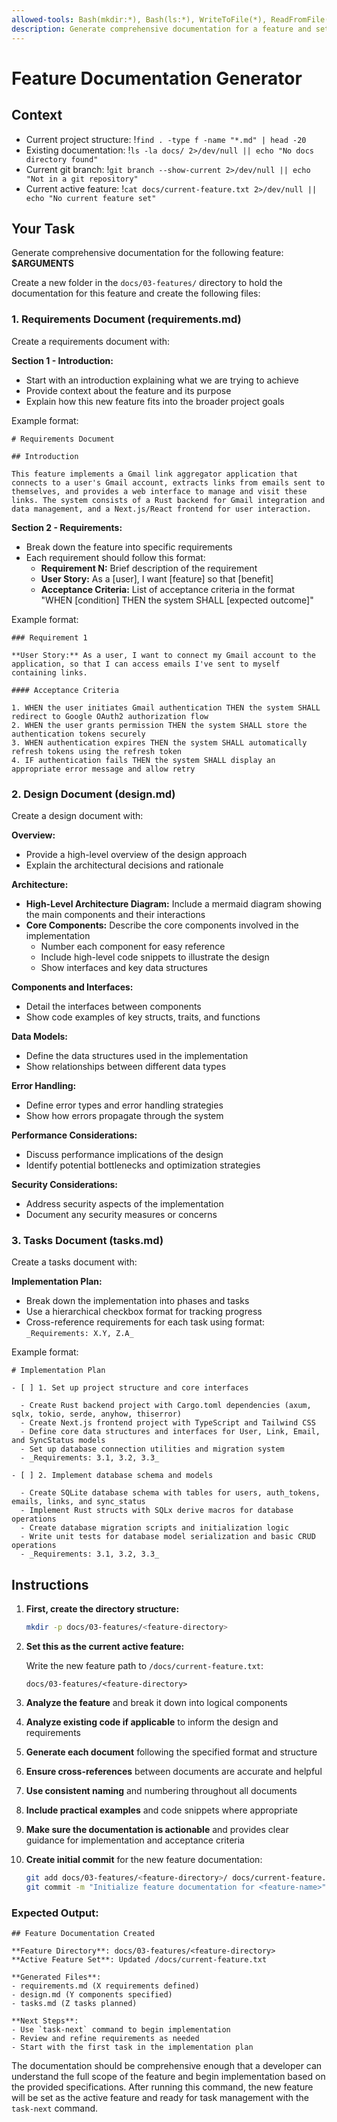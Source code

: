 ```yaml
---
allowed-tools: Bash(mkdir:*), Bash(ls:*), WriteToFile(*), ReadFromFile(*)
description: Generate comprehensive documentation for a feature and set it as the current active feature
---
```


# Feature Documentation Generator

## Context

- Current project structure: !`find . -type f -name "*.md" | head -20`
- Existing documentation: !`ls -la docs/ 2>/dev/null || echo "No docs directory found"`
- Current git branch: !`git branch --show-current 2>/dev/null || echo "Not in a git repository"`
- Current active feature: !`cat docs/current-feature.txt 2>/dev/null || echo "No current feature set"`

## Your Task

Generate comprehensive documentation for the following feature: **$ARGUMENTS**

Create a new folder in the `docs/03-features/` directory to hold the documentation for this feature and create the following files:

### 1. Requirements Document (requirements.md)

Create a requirements document with:

**Section 1 - Introduction:**

- Start with an introduction explaining what we are trying to achieve
- Provide context about the feature and its purpose
- Explain how this new feature fits into the broader project goals

Example format:

```
# Requirements Document

## Introduction

This feature implements a Gmail link aggregator application that connects to a user's Gmail account, extracts links from emails sent to themselves, and provides a web interface to manage and visit these links. The system consists of a Rust backend for Gmail integration and data management, and a Next.js/React frontend for user interaction.
```

**Section 2 - Requirements:**

- Break down the feature into specific requirements
- Each requirement should follow this format:
  - **Requirement N:** Brief description of the requirement
  - **User Story:** As a [user], I want [feature] so that [benefit]
  - **Acceptance Criteria:** List of acceptance criteria in the format "WHEN [condition] THEN the system SHALL [expected outcome]"

Example format:

```
### Requirement 1

**User Story:** As a user, I want to connect my Gmail account to the application, so that I can access emails I've sent to myself containing links.

#### Acceptance Criteria

1. WHEN the user initiates Gmail authentication THEN the system SHALL redirect to Google OAuth2 authorization flow
2. WHEN the user grants permission THEN the system SHALL store the authentication tokens securely
3. WHEN authentication expires THEN the system SHALL automatically refresh tokens using the refresh token
4. IF authentication fails THEN the system SHALL display an appropriate error message and allow retry
```

### 2. Design Document (design.md)

Create a design document with:

**Overview:**

- Provide a high-level overview of the design approach
- Explain the architectural decisions and rationale

**Architecture:**

- **High-Level Architecture Diagram:** Include a mermaid diagram showing the main components and their interactions
- **Core Components:** Describe the core components involved in the implementation
  - Number each component for easy reference
  - Include high-level code snippets to illustrate the design
  - Show interfaces and key data structures

**Components and Interfaces:**

- Detail the interfaces between components
- Show code examples of key structs, traits, and functions

**Data Models:**

- Define the data structures used in the implementation
- Show relationships between different data types

**Error Handling:**

- Define error types and error handling strategies
- Show how errors propagate through the system

**Performance Considerations:**

- Discuss performance implications of the design
- Identify potential bottlenecks and optimization strategies

**Security Considerations:**

- Address security aspects of the implementation
- Document any security measures or concerns

### 3. Tasks Document (tasks.md)

Create a tasks document with:

**Implementation Plan:**

- Break down the implementation into phases and tasks
- Use a hierarchical checkbox format for tracking progress
- Cross-reference requirements for each task using format: `_Requirements: X.Y, Z.A_`

Example format:

```
# Implementation Plan

- [ ] 1. Set up project structure and core interfaces

  - Create Rust backend project with Cargo.toml dependencies (axum, sqlx, tokio, serde, anyhow, thiserror)
  - Create Next.js frontend project with TypeScript and Tailwind CSS
  - Define core data structures and interfaces for User, Link, Email, and SyncStatus models
  - Set up database connection utilities and migration system
  - _Requirements: 3.1, 3.2, 3.3_

- [ ] 2. Implement database schema and models

  - Create SQLite database schema with tables for users, auth_tokens, emails, links, and sync_status
  - Implement Rust structs with SQLx derive macros for database operations
  - Create database migration scripts and initialization logic
  - Write unit tests for database model serialization and basic CRUD operations
  - _Requirements: 3.1, 3.2, 3.3_
```

## Instructions

1. **First, create the directory structure:**

   ```bash
   mkdir -p docs/03-features/<feature-directory>
   ```

2. **Set this as the current active feature:**

   Write the new feature path to `/docs/current-feature.txt`:

   ```
   docs/03-features/<feature-directory>
   ```

3. **Analyze the feature** and break it down into logical components

4. **Analyze existing code if applicable** to inform the design and requirements

5. **Generate each document** following the specified format and structure

6. **Ensure cross-references** between documents are accurate and helpful

7. **Use consistent naming** and numbering throughout all documents

8. **Include practical examples** and code snippets where appropriate

9. **Make sure the documentation is actionable** and provides clear guidance for implementation and acceptance criteria

10. **Create initial commit** for the new feature documentation:
    ```bash
    git add docs/03-features/<feature-directory>/ docs/current-feature.txt
    git commit -m "Initialize feature documentation for <feature-name>"
    ```

### **Expected Output:**

```
## Feature Documentation Created

**Feature Directory**: docs/03-features/<feature-directory>
**Active Feature Set**: Updated /docs/current-feature.txt

**Generated Files**:
- requirements.md (X requirements defined)
- design.md (Y components specified)
- tasks.md (Z tasks planned)

**Next Steps**:
- Use `task-next` command to begin implementation
- Review and refine requirements as needed
- Start with the first task in the implementation plan
```

The documentation should be comprehensive enough that a developer can understand the full scope of the feature and begin implementation based on the provided specifications. After running this command, the new feature will be set as the active feature and ready for task management with the `task-next` command.
